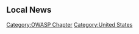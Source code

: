 ## Local News

[Category:OWASP Chapter](Category:OWASP_Chapter "wikilink")
[Category:United States](Category:United_States "wikilink")